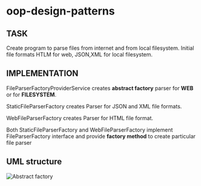 # oop-design-patterns
## TASK

Create program to parse files from internet and from local filesystem. Initial file formats HTLM for web, JSON,XML for local filesystem.

## IMPLEMENTATION

FileParserFactoryProviderService creates **abstract factory** parser for **WEB** or for **FILESYSTEM**.

StaticFileParserFactory creates Parser for JSON and XML file formats.

WebFileParserFactory creates Parser for HTML file format.

Both StaticFileParserFactory and WebFileParserFactory implement FileParserFactory interface
and provide **factory method** to create particular file parser

## UML structure

![Abstract factory](/static/AbstractFactoryUML.png)


